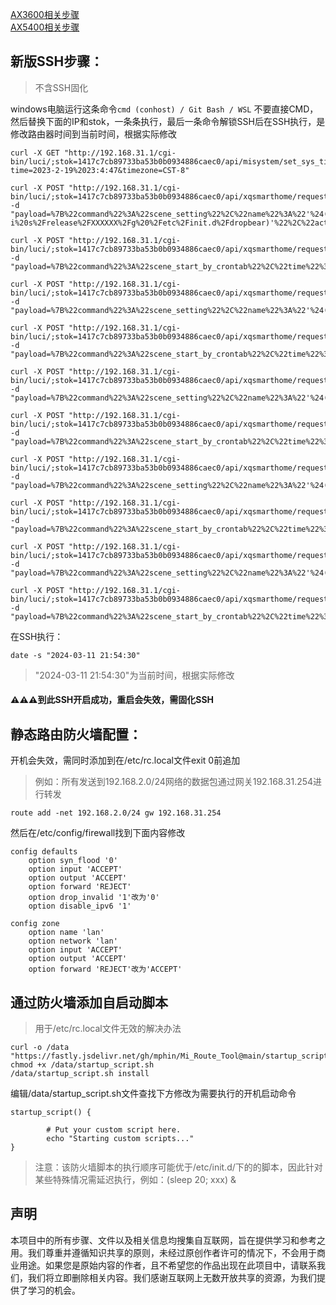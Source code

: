 [AX3600相关步骤](https://github.com/mphin/Mi_Route_Tool/tree/main/AX3600/README.md)  
[AX5400相关步骤](https://github.com/mphin/Mi_Route_Tool/tree/main/AX5400/README.md)

## 新版SSH步骤：
> 不含SSH固化  

windows电脑运行这条命令`cmd (conhost) / Git Bash / WSL` 不要直接CMD，然后替换下面的IP和stok，一条条执行，最后一条命令解锁SSH后在SSH执行，是修改路由器时间到当前时间，根据实际修改
```
curl -X GET "http://192.168.31.1/cgi-bin/luci/;stok=1417c7cb89733ba53b0b0934886caec0/api/misystem/set_sys_time?time=2023-2-19%2023:4:47&timezone=CST-8"
```
```
curl -X POST "http://192.168.31.1/cgi-bin/luci/;stok=1417c7cb89733ba53b0b0934886caec0/api/xqsmarthome/request_smartcontroller" -d "payload=%7B%22command%22%3A%22scene_setting%22%2C%22name%22%3A%22'%24(sed%20-i%20s%2Frelease%2FXXXXXX%2Fg%20%2Fetc%2Finit.d%2Fdropbear)'%22%2C%22action_list%22%3A%5B%7B%22thirdParty%22%3A%22xmrouter%22%2C%22delay%22%3A17%2C%22type%22%3A%22wan_block%22%2C%22payload%22%3A%7B%22command%22%3A%22wan_block%22%2C%22mac%22%3A%2200%3A00%3A00%3A00%3A00%3A00%22%7D%7D%5D%2C%22launch%22%3A%7B%22timer%22%3A%7B%22time%22%3A%223%3A1%22%2C%22repeat%22%3A%220%22%2C%22enabled%22%3Atrue%7D%7D%7D"
```
```
curl -X POST "http://192.168.31.1/cgi-bin/luci/;stok=1417c7cb89733ba53b0b0934886caec0/api/xqsmarthome/request_smartcontroller" -d "payload=%7B%22command%22%3A%22scene_start_by_crontab%22%2C%22time%22%3A%223%3A1%22%2C%22week%22%3A0%7D"
```
```
curl -X POST "http://192.168.31.1/cgi-bin/luci/;stok=1417c7cb89733ba53b0b0934886caec0/api/xqsmarthome/request_smartcontroller" -d "payload=%7B%22command%22%3A%22scene_setting%22%2C%22name%22%3A%22'%24(nvram%20set%20ssh_en%3D1)'%22%2C%22action_list%22%3A%5B%7B%22thirdParty%22%3A%22xmrouter%22%2C%22delay%22%3A17%2C%22type%22%3A%22wan_block%22%2C%22payload%22%3A%7B%22command%22%3A%22wan_block%22%2C%22mac%22%3A%2200%3A00%3A00%3A00%3A00%3A00%22%7D%7D%5D%2C%22launch%22%3A%7B%22timer%22%3A%7B%22time%22%3A%223%3A2%22%2C%22repeat%22%3A%220%22%2C%22enabled%22%3Atrue%7D%7D%7D"
```
```
curl -X POST "http://192.168.31.1/cgi-bin/luci/;stok=1417c7cb89733ba53b0b0934886caec0/api/xqsmarthome/request_smartcontroller" -d "payload=%7B%22command%22%3A%22scene_start_by_crontab%22%2C%22time%22%3A%223%3A2%22%2C%22week%22%3A0%7D"
```
```
curl -X POST "http://192.168.31.1/cgi-bin/luci/;stok=1417c7cb89733ba53b0b0934886caec0/api/xqsmarthome/request_smartcontroller" -d "payload=%7B%22command%22%3A%22scene_setting%22%2C%22name%22%3A%22'%24(nvram%20commit)'%22%2C%22action_list%22%3A%5B%7B%22thirdParty%22%3A%22xmrouter%22%2C%22delay%22%3A17%2C%22type%22%3A%22wan_block%22%2C%22payload%22%3A%7B%22command%22%3A%22wan_block%22%2C%22mac%22%3A%2200%3A00%3A00%3A00%3A00%3A00%22%7D%7D%5D%2C%22launch%22%3A%7B%22timer%22%3A%7B%22time%22%3A%223%3A3%22%2C%22repeat%22%3A%220%22%2C%22enabled%22%3Atrue%7D%7D%7D"
```
```
curl -X POST "http://192.168.31.1/cgi-bin/luci/;stok=1417c7cb89733ba53b0b0934886caec0/api/xqsmarthome/request_smartcontroller" -d "payload=%7B%22command%22%3A%22scene_start_by_crontab%22%2C%22time%22%3A%223%3A3%22%2C%22week%22%3A0%7D"
```
```
curl -X POST "http://192.168.31.1/cgi-bin/luci/;stok=1417c7cb89733ba53b0b0934886caec0/api/xqsmarthome/request_smartcontroller" -d "payload=%7B%22command%22%3A%22scene_setting%22%2C%22name%22%3A%22'%24(%2Fetc%2Finit.d%2Fdropbear%20enable)'%22%2C%22action_list%22%3A%5B%7B%22thirdParty%22%3A%22xmrouter%22%2C%22delay%22%3A17%2C%22type%22%3A%22wan_block%22%2C%22payload%22%3A%7B%22command%22%3A%22wan_block%22%2C%22mac%22%3A%2200%3A00%3A00%3A00%3A00%3A00%22%7D%7D%5D%2C%22launch%22%3A%7B%22timer%22%3A%7B%22time%22%3A%223%3A4%22%2C%22repeat%22%3A%220%22%2C%22enabled%22%3Atrue%7D%7D%7D"
```
```
curl -X POST "http://192.168.31.1/cgi-bin/luci/;stok=1417c7cb89733ba53b0b0934886caec0/api/xqsmarthome/request_smartcontroller" -d "payload=%7B%22command%22%3A%22scene_start_by_crontab%22%2C%22time%22%3A%223%3A4%22%2C%22week%22%3A0%7D"
```
```
curl -X POST "http://192.168.31.1/cgi-bin/luci/;stok=1417c7cb89733ba53b0b0934886caec0/api/xqsmarthome/request_smartcontroller" -d "payload=%7B%22command%22%3A%22scene_setting%22%2C%22name%22%3A%22'%24(%2Fetc%2Finit.d%2Fdropbear%20restart)'%22%2C%22action_list%22%3A%5B%7B%22thirdParty%22%3A%22xmrouter%22%2C%22delay%22%3A17%2C%22type%22%3A%22wan_block%22%2C%22payload%22%3A%7B%22command%22%3A%22wan_block%22%2C%22mac%22%3A%2200%3A00%3A00%3A00%3A00%3A00%22%7D%7D%5D%2C%22launch%22%3A%7B%22timer%22%3A%7B%22time%22%3A%223%3A5%22%2C%22repeat%22%3A%220%22%2C%22enabled%22%3Atrue%7D%7D%7D"
```
```
curl -X POST "http://192.168.31.1/cgi-bin/luci/;stok=1417c7cb89733ba53b0b0934886caec0/api/xqsmarthome/request_smartcontroller" -d "payload=%7B%22command%22%3A%22scene_start_by_crontab%22%2C%22time%22%3A%223%3A5%22%2C%22week%22%3A0%7D"
```
在SSH执行：
```
date -s "2024-03-11 21:54:30"
```
> "2024-03-11 21:54:30"为当前时间，根据实际修改

#### ⚠️⚠️⚠️到此SSH开启成功，重启会失效，需固化SSH
## 静态路由防火墙配置：
开机会失效，需同时添加到在/etc/rc.local文件exit 0前追加   
> 例如：所有发送到192.168.2.0/24网络的数据包通过网关192.168.31.254进行转发
```
route add -net 192.168.2.0/24 gw 192.168.31.254
```
然后在/etc/config/firewall找到下面内容修改
```
config defaults
	option syn_flood '0'
	option input 'ACCEPT'
	option output 'ACCEPT'
	option forward 'REJECT'
	option drop_invalid '1'改为'0'
	option disable_ipv6 '1'

config zone
	option name 'lan'
	option network 'lan'
	option input 'ACCEPT'
	option output 'ACCEPT'
	option forward 'REJECT'改为'ACCEPT'
```
## 通过防火墙添加自启动脚本
> 用于/etc/rc.local文件无效的解决办法
```
curl -o /data "https://fastly.jsdelivr.net/gh/mphin/Mi_Route_Tool@main/startup_script.sh"
chmod +x /data/startup_script.sh
/data/startup_script.sh install
```
编辑/data/startup_script.sh文件查找下方修改为需要执行的开机启动命令
```
startup_script() {

        # Put your custom script here.
        echo "Starting custom scripts..."
}
```
> 注意：该防火墙脚本的执行顺序可能优于/etc/init.d/下的的脚本，因此针对某些特殊情况需延迟执行，例如：(sleep 20; xxx) &
## 声明

本项目中的所有步骤、文件以及相关信息均搜集自互联网，旨在提供学习和参考之用。我们尊重并遵循知识共享的原则，未经过原创作者许可的情况下，不会用于商业用途。如果您是原始内容的作者，且不希望您的作品出现在此项目中，请联系我们，我们将立即删除相关内容。我们感谢互联网上无数开放共享的资源，为我们提供了学习的机会。
